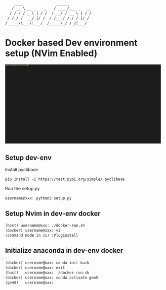 ```
    ____               ______
   / __ \___ _   __   / ____/___ _   __
  / / / / _ \ | / /  / __/ / __ \ | / /
 / /_/ /  __/ |/ /  / /___/ / / / |/ /
/_____/\___/|___/  /_____/_/ /_/|___/

```

# Docker based Dev environment setup (NVim Enabled)
![Docker based Dev environment setup (NVim Enabled)](https://github.com/ksungkeun84/dev-env/blob/master/dev-env-demo.gif)

## Setup dev-env
Install pyclibase

```console
pip install -i https://test.pypi.org/simple/ pyclibase
```

Run the setup.py

```console
username@xxx: python3 setup.py
```

## Setup Nvim in dev-env docker

```console
(host) username@xxx: ./docker-run.sh
(docker) username@xxx: vi
(command mode in vi) :PlugInstall
```

## Initialize anaconda in dev-env docker

```console
(docker) username@xxx: conda init bash
(docker) username@xxx: exit
(host)   username@xxx: ./docker-run.sh
(docker) username@xxx: conda activate gem5 
(gem5)   username@xxx:
```

